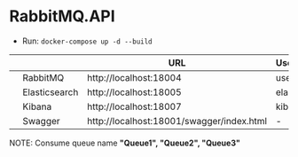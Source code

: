 # RabbitMQ.API

 - Run: `docker-compose up -d --build`

||  |URL  | Username | Password |
|--|--|--|--|--|
| | RabbitMQ |http://localhost:18004   | user| password|
| | Elasticsearch |http://localhost:18005   | elastic| password|
| | Kibana |http://localhost:18007   | kibana| password|
| | Swagger|http://localhost:18001/swagger/index.html   |- |- |

NOTE: Consume queue name **"Queue1", "Queue2", "Queue3"** 
